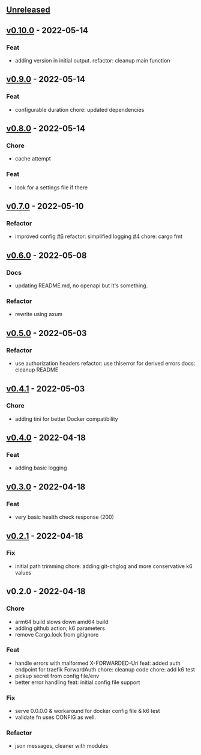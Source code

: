 <a name="unreleased"></a>
## [Unreleased]


<a name="v0.10.0"></a>
## [v0.10.0] - 2022-05-14
### Feat
- adding version in initial output. refactor: cleanup main function


<a name="v0.9.0"></a>
## [v0.9.0] - 2022-05-14
### Feat
- configurable duration chore: updated dependencies


<a name="v0.8.0"></a>
## [v0.8.0] - 2022-05-14
### Chore
- cache attempt

### Feat
- look for a settings file if there


<a name="v0.7.0"></a>
## [v0.7.0] - 2022-05-10
### Refactor
- improved config [#6](https://github.com/Exodus/vsts/issues/6) refactor: simplified logging [#4](https://github.com/Exodus/vsts/issues/4) chore: cargo fmt


<a name="v0.6.0"></a>
## [v0.6.0] - 2022-05-08
### Docs
- updating README.md, no openapi but it's something.

### Refactor
- rewrite using axum


<a name="v0.5.0"></a>
## [v0.5.0] - 2022-05-03
### Refactor
- use authorization headers refactor: use thiserror for derived errors docs: cleanup README


<a name="v0.4.1"></a>
## [v0.4.1] - 2022-05-03
### Chore
- adding tini for better Docker compatibility


<a name="v0.4.0"></a>
## [v0.4.0] - 2022-04-18
### Feat
- adding basic logging


<a name="v0.3.0"></a>
## [v0.3.0] - 2022-04-18
### Feat
- very basic health check response (200)


<a name="v0.2.1"></a>
## [v0.2.1] - 2022-04-18
### Fix
- initial path trimming chore: adding git-chglog and more conservative k6 values


<a name="v0.2.0"></a>
## v0.2.0 - 2022-04-18
### Chore
- arm64 build slows down amd64 build
- adding github action, k6 parameters
- remove Cargo.lock from gitignore

### Feat
- handle errors with malformed X-FORWARDED-Uri feat: added auth endpoint for traefik ForwardAuth chore: cleanup code chore: add k6 test
- pickup secret from config file/env
- better error handling feat: initial config file support

### Fix
- serve 0.0.0.0 & workaround for docker config file & k6 test
- validate fn uses CONFIG as well.

### Refactor
- json messages, cleaner with modules


[Unreleased]: https://github.com/Exodus/vsts/compare/v0.10.0...HEAD
[v0.10.0]: https://github.com/Exodus/vsts/compare/v0.9.0...v0.10.0
[v0.9.0]: https://github.com/Exodus/vsts/compare/v0.8.0...v0.9.0
[v0.8.0]: https://github.com/Exodus/vsts/compare/v0.7.0...v0.8.0
[v0.7.0]: https://github.com/Exodus/vsts/compare/v0.6.0...v0.7.0
[v0.6.0]: https://github.com/Exodus/vsts/compare/v0.5.0...v0.6.0
[v0.5.0]: https://github.com/Exodus/vsts/compare/v0.4.1...v0.5.0
[v0.4.1]: https://github.com/Exodus/vsts/compare/v0.4.0...v0.4.1
[v0.4.0]: https://github.com/Exodus/vsts/compare/v0.3.0...v0.4.0
[v0.3.0]: https://github.com/Exodus/vsts/compare/v0.2.1...v0.3.0
[v0.2.1]: https://github.com/Exodus/vsts/compare/v0.2.0...v0.2.1
